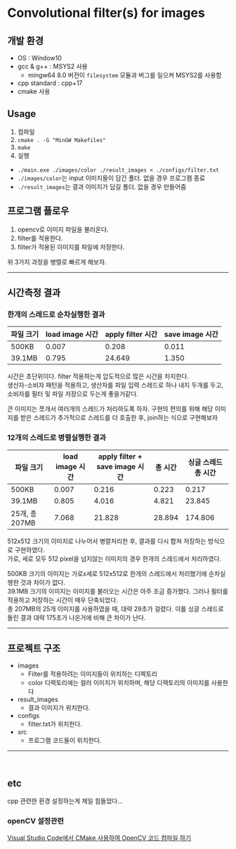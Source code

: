# Convolutional filter(s) for images

## 개발 환경
- OS : Window10
- gcc & g++ : MSYS2 사용
  - mingw64 8.0 버전이 `filesystem` 모듈과 버그를 일으켜 MSYS2를 사용함
- cpp standard : cpp+17
- cmake 사용
  

## Usage
1. 컴파일
  1. `cmake . -G "MinGW Makefiles"`
  2. `make`
2. 실행
  - `./main.exe ./images/color ./result_images < ./configs/filter.txt`
  - `./images/color`는 input 이미지들이 담긴 폴더. 없을 경우 프로그램 종료
  - `./result_images`는 결과 이미지가 담길 폴더. 없을 경우 만들어줌

## 프로그램 플로우
1. opencv로 이미지 파일을 불러온다.
2. filter를 적용한다.
3. filter가 적용된 이미지를 파일에 저장한다.

위 3가지 과정을 병렬로 빠르게 해보자.

---

## 시간측정 결과
### 한개의 스레드로 순차실행한 결과
| 파일 크기 | load image 시간 | apply filter 시간 | save image 시간 |
|---|---|---|---|
|500KB|0.007|0.208|0.011|
|39.1MB|0.795|24.649|1.350|

시간은 초단위이다.
filter 적용하는게 압도적으로 많은 시간을 차지한다.  
생산자-소비자 패턴을 적용하고, 생산자를 파일 입력 스레드로 하나 내지 두개를 두고, 소비자를 필터 및 파일 저장으로 두는게 좋을거같다.  

큰 이미지는 쪼개서 여러개의 스레드가 처리하도록 하자. 구현의 편의를 위해 해당 이미지를 받은 스레드가 추가적으로 스레드를 더 호출한 후, join하는 식으로 구현해보자  

### 12개의 스레드로 병렬실행한 결과
| 파일 크기 | load image 시간 | apply filter + save image 시간 | 총 시간| 싱글 스레드 총 시간 |
|---|---|---|---|---|
|500KB|0.007|0.216|0.223|0.217|
|39.1MB|0.805|4.016|4.821|23.845|
|25개, 총 207MB|7.068|21.828|28.894|174.806|


512x512 크기의 이미지로 나누어서 병렬처리한 후, 결과를 다시 합쳐 저장하는 방식으로 구현하였다.  
가로, 세로 모두 512 pixel을 넘지않는 이미지의 경우 한개의 스레드에서 처리하였다. 
 
500KB 크기의 이미지는 가로x세로 512x512로 한개의 스레드에서 처리했기에 순차실행한 것과 차이가 없다.  
39.1MB 크기의 이미지는 이미지를 불러오는 시간은 아주 조금 증가했다. 그러나 필터를 적용하고 저장하는 시간이 매우 단축되었다.  
총 207MB의 25개 이미지를 사용하였을 때, 대략 29초가 걸렸다. 이를 싱글 스레드로 돌린 결과 대략 175초가 나온거에 비해 큰 차이가 난다.  

---

## 프로젝트 구조
- images
  - Filter를 적용하려는 이미지들이 위치하는 디렉토리
  - color 디렉토리에는 컬러 이미지가 위치하며, 해당 디렉토리의 이미지를 사용한다
- result_images
  - 결과 이미지가 위치한다.
- configs
  - filter.txt가 위치한다.
- src
  - 프로그램 코드들이 위치한다.


---

<br>

## etc
cpp 관련한 환경 설정하는게 제일 힘들었다...

### openCV 설정관련
[Visual Studio Code에서 CMake 사용하여 OpenCV 코드 컴파일 하기](https://webnautes.tistory.com/933)